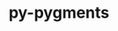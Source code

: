 ---
title: "py-pygments"
layout: cache
categories: [package, develop-2023-12-10]
meta: {"versions": ["2.13.0", "2.16.1"], "compilers": ["apple-clang@=15.0.0", "gcc@=11.1.0", "gcc@=11.3.0", "gcc@=11.4.0", "gcc@=7.5.0", "gcc@=9.4.0", "oneapi@=2023.2.0"], "oss": ["ubuntu18.04", "ubuntu20.04", "ubuntu22.04", "ventura"], "platforms": ["darwin", "linux"], "targets": ["aarch64", "neoverse_v1", "ppc64le", "x86_64_v3"], "stacks": ["data-vis-sdk", "e4s", "e4s-neoverse_v1", "e4s-oneapi", "e4s-power", "ml-darwin-aarch64-mps", "ml-linux-x86_64-cpu", "ml-linux-x86_64-cuda", "ml-linux-x86_64-rocm", "radiuss", "root"], "num_specs": 16, "num_specs_by_stack": {"root": 16, "ml-darwin-aarch64-mps": 1, "radiuss": 2, "e4s-neoverse_v1": 2, "data-vis-sdk": 2, "e4s-power": 2, "e4s": 3, "e4s-oneapi": 3, "ml-linux-x86_64-cpu": 1, "ml-linux-x86_64-rocm": 1, "ml-linux-x86_64-cuda": 1}}
spec_details: [{"hash": "qdtb2ift7wqwh6axpjhispaizcufdjje", "compiler": "apple-clang@=15.0.0", "versions": ["2.16.1"], "os": "ventura", "platform": "darwin", "target": "aarch64", "variants": ["build_system=python_pip"], "stacks": ["root", "ml-darwin-aarch64-mps"], "size": "-", "tarball": "https://binaries.spack.io/releases/develop-2023-12-10/build_cache/darwin-ventura-aarch64/apple-clang-15.0.0/py-pygments-2.16.1/darwin-ventura-aarch64-apple-clang-15.0.0-py-pygments-2.16.1-qdtb2ift7wqwh6axpjhispaizcufdjje.spack"}, {"hash": "khomvzqhgts7onpsr2mexb43266cdn4q", "compiler": "gcc@=7.5.0", "versions": ["2.13.0"], "os": "ubuntu18.04", "platform": "linux", "target": "x86_64_v3", "variants": ["build_system=python_pip"], "stacks": ["radiuss", "root"], "size": "-", "tarball": "https://binaries.spack.io/releases/develop-2023-12-10/build_cache/linux-ubuntu18.04-x86_64_v3/gcc-7.5.0/py-pygments-2.13.0/linux-ubuntu18.04-x86_64_v3-gcc-7.5.0-py-pygments-2.13.0-khomvzqhgts7onpsr2mexb43266cdn4q.spack"}, {"hash": "6cwaygnibkwwxhmlkk4yuqghqaaisywz", "compiler": "gcc@=7.5.0", "versions": ["2.16.1"], "os": "ubuntu18.04", "platform": "linux", "target": "x86_64_v3", "variants": ["build_system=python_pip"], "stacks": ["radiuss", "root"], "size": "-", "tarball": "https://binaries.spack.io/releases/develop-2023-12-10/build_cache/linux-ubuntu18.04-x86_64_v3/gcc-7.5.0/py-pygments-2.16.1/linux-ubuntu18.04-x86_64_v3-gcc-7.5.0-py-pygments-2.16.1-6cwaygnibkwwxhmlkk4yuqghqaaisywz.spack"}, {"hash": "zqfqkcllln54fnzpgz3xnzfesclxxd4z", "compiler": "gcc@=11.4.0", "versions": ["2.16.1"], "os": "ubuntu20.04", "platform": "linux", "target": "neoverse_v1", "variants": ["build_system=python_pip"], "stacks": ["e4s-neoverse_v1", "root"], "size": "-", "tarball": "https://binaries.spack.io/releases/develop-2023-12-10/build_cache/linux-ubuntu20.04-neoverse_v1/gcc-11.4.0/py-pygments-2.16.1/linux-ubuntu20.04-neoverse_v1-gcc-11.4.0-py-pygments-2.16.1-zqfqkcllln54fnzpgz3xnzfesclxxd4z.spack"}, {"hash": "fbk2kozhrepvsw3brrpppfh2ypd5ekmg", "compiler": "gcc@=11.4.0", "versions": ["2.16.1"], "os": "ubuntu20.04", "platform": "linux", "target": "neoverse_v1", "variants": ["build_system=python_pip"], "stacks": ["e4s-neoverse_v1", "root"], "size": "-", "tarball": "https://binaries.spack.io/releases/develop-2023-12-10/build_cache/linux-ubuntu20.04-neoverse_v1/gcc-11.4.0/py-pygments-2.16.1/linux-ubuntu20.04-neoverse_v1-gcc-11.4.0-py-pygments-2.16.1-fbk2kozhrepvsw3brrpppfh2ypd5ekmg.spack"}, {"hash": "nyi7vdnows3mmpj4rqusidxoug47yg7o", "compiler": "gcc@=11.1.0", "versions": ["2.16.1"], "os": "ubuntu20.04", "platform": "linux", "target": "x86_64_v3", "variants": ["build_system=python_pip"], "stacks": ["root", "data-vis-sdk"], "size": "-", "tarball": "https://binaries.spack.io/releases/develop-2023-12-10/build_cache/linux-ubuntu20.04-x86_64_v3/gcc-11.1.0/py-pygments-2.16.1/linux-ubuntu20.04-x86_64_v3-gcc-11.1.0-py-pygments-2.16.1-nyi7vdnows3mmpj4rqusidxoug47yg7o.spack"}, {"hash": "ueee3rzmueioi6wd3egtuoqredo5b3gf", "compiler": "gcc@=9.4.0", "versions": ["2.16.1"], "os": "ubuntu20.04", "platform": "linux", "target": "ppc64le", "variants": ["build_system=python_pip"], "stacks": ["root", "e4s-power"], "size": "-", "tarball": "https://binaries.spack.io/releases/develop-2023-12-10/build_cache/linux-ubuntu20.04-ppc64le/gcc-9.4.0/py-pygments-2.16.1/linux-ubuntu20.04-ppc64le-gcc-9.4.0-py-pygments-2.16.1-ueee3rzmueioi6wd3egtuoqredo5b3gf.spack"}, {"hash": "wb2ihkbhaic57mhthahvxuirvvrhfs2p", "compiler": "gcc@=9.4.0", "versions": ["2.16.1"], "os": "ubuntu20.04", "platform": "linux", "target": "ppc64le", "variants": ["build_system=python_pip"], "stacks": ["root", "e4s-power"], "size": "-", "tarball": "https://binaries.spack.io/releases/develop-2023-12-10/build_cache/linux-ubuntu20.04-ppc64le/gcc-9.4.0/py-pygments-2.16.1/linux-ubuntu20.04-ppc64le-gcc-9.4.0-py-pygments-2.16.1-wb2ihkbhaic57mhthahvxuirvvrhfs2p.spack"}, {"hash": "7tcw75nej5qhwdx2grx7csz3grhea5nu", "compiler": "gcc@=11.1.0", "versions": ["2.16.1"], "os": "ubuntu20.04", "platform": "linux", "target": "x86_64_v3", "variants": ["build_system=python_pip"], "stacks": ["root", "data-vis-sdk"], "size": "-", "tarball": "https://binaries.spack.io/releases/develop-2023-12-10/build_cache/linux-ubuntu20.04-x86_64_v3/gcc-11.1.0/py-pygments-2.16.1/linux-ubuntu20.04-x86_64_v3-gcc-11.1.0-py-pygments-2.16.1-7tcw75nej5qhwdx2grx7csz3grhea5nu.spack"}, {"hash": "cqopwy7wyndifwazddjtfwow6krbcojr", "compiler": "gcc@=11.4.0", "versions": ["2.16.1"], "os": "ubuntu20.04", "platform": "linux", "target": "x86_64_v3", "variants": ["build_system=python_pip"], "stacks": ["root", "e4s"], "size": "-", "tarball": "https://binaries.spack.io/releases/develop-2023-12-10/build_cache/linux-ubuntu20.04-x86_64_v3/gcc-11.4.0/py-pygments-2.16.1/linux-ubuntu20.04-x86_64_v3-gcc-11.4.0-py-pygments-2.16.1-cqopwy7wyndifwazddjtfwow6krbcojr.spack"}, {"hash": "bgatn5tcqkfa7puz2m6ilwfdkxxgyj2x", "compiler": "gcc@=11.4.0", "versions": ["2.16.1"], "os": "ubuntu20.04", "platform": "linux", "target": "x86_64_v3", "variants": ["build_system=python_pip"], "stacks": ["root", "e4s"], "size": "-", "tarball": "https://binaries.spack.io/releases/develop-2023-12-10/build_cache/linux-ubuntu20.04-x86_64_v3/gcc-11.4.0/py-pygments-2.16.1/linux-ubuntu20.04-x86_64_v3-gcc-11.4.0-py-pygments-2.16.1-bgatn5tcqkfa7puz2m6ilwfdkxxgyj2x.spack"}, {"hash": "zw7323evobpejclp4yfu3wiui7xs27r6", "compiler": "gcc@=11.4.0", "versions": ["2.16.1"], "os": "ubuntu20.04", "platform": "linux", "target": "x86_64_v3", "variants": ["build_system=python_pip"], "stacks": ["root", "e4s"], "size": "-", "tarball": "https://binaries.spack.io/releases/develop-2023-12-10/build_cache/linux-ubuntu20.04-x86_64_v3/gcc-11.4.0/py-pygments-2.16.1/linux-ubuntu20.04-x86_64_v3-gcc-11.4.0-py-pygments-2.16.1-zw7323evobpejclp4yfu3wiui7xs27r6.spack"}, {"hash": "vutbjftdzjyjjvjicxnrmyt6ypmt4j27", "compiler": "oneapi@=2023.2.0", "versions": ["2.16.1"], "os": "ubuntu20.04", "platform": "linux", "target": "x86_64_v3", "variants": ["build_system=python_pip"], "stacks": ["root", "e4s-oneapi"], "size": "-", "tarball": "https://binaries.spack.io/releases/develop-2023-12-10/build_cache/linux-ubuntu20.04-x86_64_v3/oneapi-2023.2.0/py-pygments-2.16.1/linux-ubuntu20.04-x86_64_v3-oneapi-2023.2.0-py-pygments-2.16.1-vutbjftdzjyjjvjicxnrmyt6ypmt4j27.spack"}, {"hash": "j5mjdjbiziwtv6jpmlav7wkmasobjdoc", "compiler": "oneapi@=2023.2.0", "versions": ["2.16.1"], "os": "ubuntu20.04", "platform": "linux", "target": "x86_64_v3", "variants": ["build_system=python_pip"], "stacks": ["root", "e4s-oneapi"], "size": "-", "tarball": "https://binaries.spack.io/releases/develop-2023-12-10/build_cache/linux-ubuntu20.04-x86_64_v3/oneapi-2023.2.0/py-pygments-2.16.1/linux-ubuntu20.04-x86_64_v3-oneapi-2023.2.0-py-pygments-2.16.1-j5mjdjbiziwtv6jpmlav7wkmasobjdoc.spack"}, {"hash": "jsbw5iak5valenfc2cx3lrcxclcpmspp", "compiler": "oneapi@=2023.2.0", "versions": ["2.16.1"], "os": "ubuntu20.04", "platform": "linux", "target": "x86_64_v3", "variants": ["build_system=python_pip"], "stacks": ["root", "e4s-oneapi"], "size": "-", "tarball": "https://binaries.spack.io/releases/develop-2023-12-10/build_cache/linux-ubuntu20.04-x86_64_v3/oneapi-2023.2.0/py-pygments-2.16.1/linux-ubuntu20.04-x86_64_v3-oneapi-2023.2.0-py-pygments-2.16.1-jsbw5iak5valenfc2cx3lrcxclcpmspp.spack"}, {"hash": "nxsjur3yb3ujx6h22eso55ts5b52oubl", "compiler": "gcc@=11.3.0", "versions": ["2.16.1"], "os": "ubuntu22.04", "platform": "linux", "target": "x86_64_v3", "variants": ["build_system=python_pip"], "stacks": ["ml-linux-x86_64-cpu", "root", "ml-linux-x86_64-rocm", "ml-linux-x86_64-cuda"], "size": "-", "tarball": "https://binaries.spack.io/releases/develop-2023-12-10/build_cache/linux-ubuntu22.04-x86_64_v3/gcc-11.3.0/py-pygments-2.16.1/linux-ubuntu22.04-x86_64_v3-gcc-11.3.0-py-pygments-2.16.1-nxsjur3yb3ujx6h22eso55ts5b52oubl.spack"}]
---